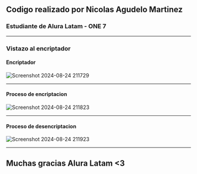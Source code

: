 ## Codigo realizado por Nicolas Agudelo Martinez
### Estudiante de Alura Latam - ONE 7
___
### Vistazo al encriptador
#### Encriptador
![Screenshot 2024-08-24 211729](https://github.com/user-attachments/assets/2dfbcab1-3da5-4f6d-863b-adb230c4ce71)
___
#### Proceso de encriptacion
![Screenshot 2024-08-24 211823](https://github.com/user-attachments/assets/83be9874-061a-426c-abca-e2546fa4c3d6)
___
#### Proceso de desencriptacion
![Screenshot 2024-08-24 211923](https://github.com/user-attachments/assets/6ab4053f-a416-43ef-90ed-f5ba66cfb06b)
___
## Muchas gracias Alura Latam <3
